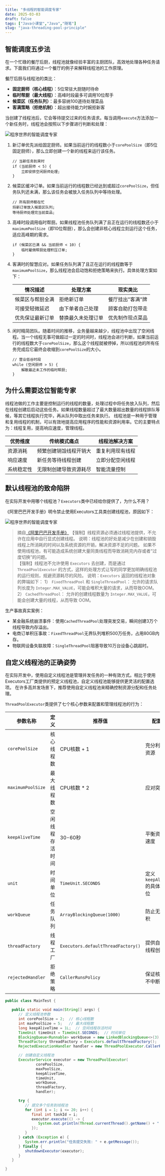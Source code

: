 ```yaml
---
title: "多线程的智能调度专家"
date: 2025-03-03
draft: false
tags: ["Java小课堂","Java","随笔"]
slug: "java-threading-pool-principle"
---
```



## 智能调度五步法
在一个忙碌的餐厅后厨，线程池就像经验丰富的主厨团队，高效地处理各种任务请求。下面我们将通过一个餐厅的例子来解释线程池的工作原理。

餐厅后厨与线程池的类比：
- **固定厨师（核心线程）**：5位常驻大厨随时待命
- **临时帮厨（最大线程）**：高峰时段最多可调用10位帮手
- **候菜区（任务队列）**：最多容纳100道待处理菜品
- **客满策略（拒绝机制）**：超出接待能力时婉拒新客

当创建了线程池后，它会等待提交过来的任务请求。每当调用`execute`方法添加一个新任务时，线程池会按照以下步骤进行判断和处理：

![程序世界的智能调度专家](/posts/annex/images/essays/程序世界的智能调度专家-02.png)

1. 新订单优先派给固定厨师。如果当前运行的线程数小于`corePoolSize`（即5位固定厨师），那么立即创建一个新的线程来运行该任务。
    ```text
    // 当新任务到来时
    if (当前厨师 < 5) {
        立即安排空闲厨师处理;
    }
    ```
2. 候菜区缓冲订单。如果当前运行的线程数已经达到或超过`corePoolSize`，但任务队列还未满，那么该任务会被放入任务队列中等待处理。
    ```text
    // 所有厨师都在忙
    将新订单放入候菜区队列;
    等待厨师处理完当前菜品;
    ```
3. 高峰时段调用临时帮厨。如果线程池任务队列满了且正在运行的线程数还小于`maximumPoolSize`（即10位帮厨），那么会创建非核心线程立刻运行这个任务，适应高峰期的需求。
    ```text
    if (候菜区已满 && 当前厨师 < 10) {
        临时雇佣帮厨处理积压订单;
    }
    ```
4. 客满时的智慧应对。如果任务队列满了且正在运行的线程数等于`maximumPoolSize`，那么线程池会启动饱和拒绝策略来执行。具体处理方案如下：

   |  情况描述 | 处理方案  | 现实类比  |
   |---|---|---|
   | 候菜区与帮厨全满  | 拒绝新订单  | 餐厅挂出"客满"牌  |
   | 可接受轻微延迟  |  由下单者自己处理 | 顾客自助打包带走  |
   | 优先保证最新订单  | 替换最久未处理订单  | 优先制作现点菜品  |
5. 闲时精简团队。随着时间的推移，业务量越来越少，线程池中出现了空闲线程。当一个线程无事可做超过一定的时间时，线程池会进行判断，如果当前运行的线程数大于`corePoolSize`，那么这个线程就被停掉，所以线程池的所有任务完成后它最终会收缩到`corePoolSize`的大小。
    ```text
    // 营业低谷时段
    while (空闲厨师 > 5) {
        解散最近未工作的临时帮厨;
    }
    ```

## 为什么需要这位智能专家
线程池做的工作主要是控制运行的线程的数量，处理过程中将任务放入队列，然后在线程创建后启动这些任务。如果线程数量超过了最大数量超出数量的线程排队等候，等其它线程执行完毕，再从队列中取出任务来执行。
线程池是一种用于管理和复用线程的机制，可以有效地提高应用程序的性能和资源利用率。它的主要特点为：线程复用，提高响应速度，管理线程。

| 优势维度  | 传统模式痛点  | 线程池解决方案  |
|---|---|---|
| 资源消耗  |  频繁创建销毁线程开销大	 | 重复利用现有线程  |
| 响应速度  | 新任务等待线程创建  | 立即分配空闲线程  |
| 系统稳定性	  | 无限制创建导致资源耗尽  | 智能流量控制  |


## 默认线程池的致命陷阱
在实际开发中用哪个线程池？`Executors`类中已经给你提供了，为什么不用？

《阿里巴巴开发手册》明令禁止使用Executors工具类创建线程池，原因如下：

![程序世界的智能调度专家](/posts/annex/images/essays/程序世界的智能调度专家.png)

> 摘自[《阿里巴巴开发手册》](https://developer.aliyun.com/topic/download?spm=a2c6h.15028928.J_5293118740.2&id=805)
【强制】线程资源必须通过线程池提供，不允许在应用中自行显式创建线程。
说明：线程池的好处是减少在创建和销毁线程上所消耗的时间以及系统资源的开销，解决资源不足的问题。 如果不使用线程池，有可能造成系统创建大量同类线程而导致消耗完内存或者“过度切换”的问题。<br>
【强制】线程池不允许使用 `Executors` 去创建，而是通过 `ThreadPoolExecutor` 的方式，这样的处理方式让写的同学更加明确线程池的运行规则，规避资源耗尽的风险。
说明：`Executors` 返回的线程池对象的弊端如下：
1） `FixedThreadPool` 和 `SingleThreadPool`： 允许的请求队列长度为 `Integer.MAX_VALUE`，可能会堆积大量的请求，从而导致OOM。
2） `CachedThreadPool`： 允许的创建线程数量为 `Integer.MAX_VALUE`，可能会创建大量的线程，从而导致 OOM。

生产事故真实案例：
- 某金融系统崩溃事件：使用`CachedThreadPool`处理突发交易，瞬间创建3万个线程导致内存溢出。
- 电商订单积压事故：`FixedThreadPool`无界队列堆积500万任务，占用80GB内存。
- 物联网设备失联故障：`SingleThreadPool`阻塞导致10万台设备心跳超时。

## 自定义线程池的正确姿势
在实际开发中，使用自定义线程池是管理并发任务的一种有效方式。相比于使用Executors工厂类提供的预定义线程池，自定义线程池能够提供更灵活的配置选项。
在许多高并发场景下，推荐使用自定义线程池来精确控制资源分配和任务处理。

`ThreadPoolExecutor`类提供了七个核心参数来配置和管理线程池的行为：

| 参数名称         | 定义                                     | 推荐值               | 配置依据                             |
|------------------|------------------------------------------|----------------------|--------------------------------------|
| `corePoolSize`   | 核心线程数                               | CPU核数 + 1          | 充分利用CPU资源                     |
| `maximumPoolSize`| 最大线程数                               | CPU核数 * 2          | 应对突发流量                         |
| `keepAliveTime`  | 空闲线程存活时间                         | 30-60秒              | 平衡资源释放速度                     |
| `unit`           | 时间单位                                 | `TimeUnit.SECONDS`   | 定义`keepAliveTime`的具体时间单位    |
| `workQueue`      | 任务队列                                 | `ArrayBlockingQueue(1000)` | 防止无限制堆积                   |
| `threadFactory`  | 线程工厂                                 | `Executors.defaultThreadFactory()` | 提供自定义的线程创建方式       |
| `rejectedHandler`| 拒绝策略                                 | `CallerRunsPolicy`   | 保证核心业务不中断                   |

```java
public class MainTest {

   public static void main(String[] args) {
      // 定义线程池参数
      int corePoolSize = 2;  // 核心线程数
      int maxPoolSize = 5;   // 最大线程数
      long keepAliveTime = 1L;  // 空闲线程存活时间
      TimeUnit timeUnit = TimeUnit.SECONDS;  // 时间单位
      BlockingQueue<Runnable> workQueue = new LinkedBlockingQueue<>(3);  // 任务队列
      ThreadFactory threadFactory = Executors.defaultThreadFactory();  // 线程工厂
      RejectedExecutionHandler handler = new ThreadPoolExecutor.CallerRunsPolicy();  // 拒绝策略

      // 创建自定义线程池
      ExecutorService executor = new ThreadPoolExecutor(
              corePoolSize,
              maxPoolSize,
              keepAliveTime,
              timeUnit,
              workQueue,
              threadFactory,
              handler);

      try {
         // 提交多个任务到线程池
         for (int i = 1; i <= 20; i++) {
            final int taskId = i;
            executor.execute(() -> {
               System.out.println(Thread.currentThread().getName() + " 执行任务 " + taskId);
            });
         }
      } catch (Exception e) {
         System.err.println("任务提交失败: " + e.getMessage());
      } finally {
         shutdownExecutor(executor);
      }
   }

}
```




